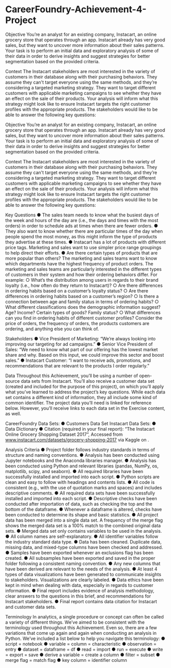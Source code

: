 # CareerFoundry-Achievement-4-Project
Objective
You’re an analyst for an existing company, Instacart, an online grocery store
that operates through an app. Instacart already has very good sales, but they
want to uncover more information about their sales patterns. Your task is to
perform an initial data and exploratory analysis of some of their data in order
to derive insights and suggest strategies for better segmentation based on
the provided criteria.

Context
The Instacart stakeholders are most interested in the variety of customers in their database
along with their purchasing behaviors. They assume they can't target everyone using the
same methods, and they’re considering a targeted marketing strategy. They want to target
different customers with applicable marketing campaigns to see whether they have an effect
on the sale of their products. Your analysis will inform what this strategy might look like to
ensure Instacart targets the right customer profiles with the appropriate products. The
stakeholders would like to be able to answer the following key questions:

Objective
You’re an analyst for an existing company, Instacart, an online grocery store
that operates through an app. Instacart already has very good sales, but they
want to uncover more information about their sales patterns. Your task is to
perform an initial data and exploratory analysis of some of their data in order
to derive insights and suggest strategies for better segmentation based on
the provided criteria.

Context
The Instacart stakeholders are most interested in the variety of customers in their database
along with their purchasing behaviors. They assume they can't target everyone using the
same methods, and they’re considering a targeted marketing strategy. They want to target
different customers with applicable marketing campaigns to see whether they have an effect
on the sale of their products. Your analysis will inform what this strategy might look like to
ensure Instacart targets the right customer profiles with the appropriate products. The
stakeholders would like to be able to answer the following key questions:

Key Questions
● The sales team needs to know what the busiest days of the week and hours of the
day are (i.e., the days and times with the most orders) in order to schedule ads at
times when there are fewer orders.
● They also want to know whether there are particular times of the day when people
spend the most money, as this might inform the type of products they advertise at
these times.
● Instacart has a lot of products with different price tags. Marketing and sales want to
use simpler price range groupings to help direct their efforts.
● Are there certain types of products that are more popular than others? The marketing
and sales teams want to know which departments have the highest frequency of
product orders.
The marketing and sales teams are particularly interested in the different types of
customers in their system and how their ordering behaviors differ. For example:
○ What’s the distribution among users in regards to their brand loyalty (i.e., how
often do they return to Instacart)?
○ Are there differences in ordering habits based on a customer’s loyalty status?
○ Are there differences in ordering habits based on a customer’s region?
○ Is there a connection between age and family status in terms of ordering
habits?
○ What different classifications does the demographic information suggest?
Age? Income? Certain types of goods? Family status?
○ What differences can you find in ordering habits of different customer
profiles? Consider the price of orders, the frequency of orders, the products
customers are ordering, and anything else you can think of.

Stakeholders
● Vice President of Marketing: “We’re always looking into improving our targeting for
ad campaigns.”
● Senior Vice President of Sales: “We need to know what part of our offering has the
lowest market share and why. Based on this input, we could improve this sector and
boost sales.”
● Instacart Customer: “I want to receive ads, promotions, and recommendations that
are relevant to the products I order regularly.”

Data
Throughout this Achievement, you’ll be using a number of open-source data sets from
Instacart. You’ll also receive a customer data set (created and included for the purpose of
this project), on which you’ll apply what you’ve learned to address the project’s key
questions. While each data set contains a different kind of information, they all include some
kind of common identifier.
The project data you’ll need is linked for reference below. However, you’ll receive links to
each data set in the Exercise content, as well.

CareerFoundry Data Sets:
● Customers Data Set
Instacart Data Sets:
● Data Dictionary
● Citation (required in your final report): “The Instacart Online Grocery Shopping
Dataset 2017”, Accessed from www.instacart.com/datasets/grocery-shopping-2017
via Kaggle on <date>.

Analysis Criteria
● Project folder follows industry standards in terms of structure and naming
conventions.
● Analysis has been conducted using Jupyter notebooks and the Anaconda libraries
manager.
● Analysis has been conducted using Python and relevant libraries (pandas, NumPy, os,
matplotlib, scipy, and seaborn).
● All required libraries have been successfully installed and imported into each script.
● Python scripts are clean and easy to follow with headings and contents lists.
● All code is consistent (e.g., with the use of quotation marks and spaces) and includes
descriptive comments.
● All required data sets have been successfully installed and imported into each script.
● Descriptive checks have been conducted after importation of data, such as checking
the top and the bottom of the dataframe.
● Whenever a dataframe is altered, checks have been conducted to determine its
shape and basic statistics.
● All project data has been merged into a single data set. A frequency of the merge flag
shows the merged data set is a 100% match to the combined original data sets.
● Merged data set only contains variables to be used in the analysis.
● All column names are self-explanatory.
● All identifier variables follow the industry standard data type.
● Data has been cleaned. Duplicate data, missing data, and mixed-type columns have
been checked and addressed.
● Samples have been exported whenever an exclusions flag has been created.
● All subsamples have been exported and saved in the proper folder following a
consistent naming convention.
● Any new columns that have been derived are relevant to the needs of the analysis.
● At least 4 types of data visualizations have been generated to communicate insights
to stakeholders. Visualizations are clearly labeled.
● Data ethics have been kept in mind when dealing with data, especially in regards to
customer information.
● Final report includes evidence of analysis methodology, clear answers to the
questions in this brief, and recommendations for Instacart stakeholders.
● Final report contains data citation for Instacart and customer data sets.

Terminology
In analytics, a single procedure or concept can often be called a variety of different things.
We’ve aimed to be consistent with the terminology used throughout this Achievement. Even
so, there are a few variations that come up again and again when conducting an analysis in
Python. We’ve included a list below to help you navigate this terminology:
● script = notebook
● variable = column = characteristic
● observation = entry
● dataset = dataframe = df
● read = import
● run = execute
● write = export = save
● derive a variable = create a column
● filter = subset
● merge flag = match flag
● key column = identifier column

